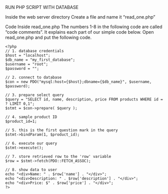 RUN PHP SCRIPT WITH DATABASE

Inside the web server directory
Create a file and name it “read_one.php”

Code Inside read_one.php
The numbers 1-8 in the following code are called “code comments”. It explains each part of our simple code below. Open read_one.php and put the following code.

    <?php 
    // 1. database credentials
    $host = "localhost";
    $db_name = "my_first_database";
    $username = "root";
    $password = "";

    // 2. connect to database
    $con = new PDO("mysql:host={$host};dbname={$db_name}", $username, $password);

    // 3. prepare select query
    $query = "SELECT id, name, description, price FROM products WHERE id = ? LIMIT 0,1";
    $stmt = $con->prepare( $query );

    // 4. sample product ID
    $product_id=1;

    // 5. this is the first question mark in the query
    $stmt->bindParam(1, $product_id);

    // 6. execute our query
    $stmt->execute();

    // 7. store retrieved row to the 'row' variable
    $row = $stmt->fetch(PDO::FETCH_ASSOC);

    // 8. show data to user
    echo "<div>Name: " . $row['name'] . "</div>";
    echo "<div>Description: " . $row['description'] . "</div>";
    echo "<div>Price: $" . $row['price'] . "</div>";
    ?>
